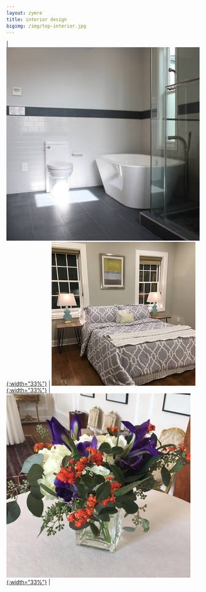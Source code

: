 ```yaml
---
layout: zymre
title: interior design
bigimg: /img/top-interior.jpg
---
```


| [![interior design](/media/interior_design.jpg "space planning/material selection/color consultation"){:width="33%"}](coming_soon.html) | [![staging](/media/staging.jpg "stage your home for sale"){:width="33%"}](https://www.flickr.com/gp/schauebc/372p41) | [![floral](/media/floral.jpg "celebrations/dinners/special occasions"){:width="33%"}](coming_soon.html) |
